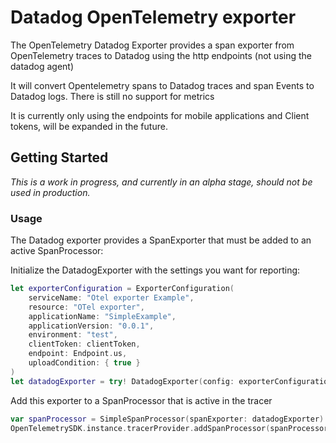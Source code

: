# Datadog OpenTelemetry exporter

The OpenTelemetry Datadog Exporter provides a span exporter from OpenTelemetry traces to Datadog using the http endpoints (not using the datadog agent)

It will convert Opentelemetry spans to Datadog traces and span Events to Datadog logs. There is still no support for metrics

It is currently only using the endpoints for mobile applications and Client tokens, will be expanded in the future.

## Getting Started

*This is a work in progress, and currently in an alpha stage, should not be used in production.*

### Usage

The Datadog exporter provides a SpanExporter that must be added to an active SpanProcessor:

 Initialize the DatadogExporter with the settings you want for reporting:

```swift
let exporterConfiguration = ExporterConfiguration(
    serviceName: "Otel exporter Example",
    resource: "OTel exporter",
    applicationName: "SimpleExample",
    applicationVersion: "0.0.1",
    environment: "test",
    clientToken: clientToken,
    endpoint: Endpoint.us,
    uploadCondition: { true }
)
let datadogExporter = try! DatadogExporter(config: exporterConfiguration)
```
Add this exporter to a SpanProcessor that is active in the tracer

```swift
var spanProcessor = SimpleSpanProcessor(spanExporter: datadogExporter)
OpenTelemetrySDK.instance.tracerProvider.addSpanProcessor(spanProcessor)
```






